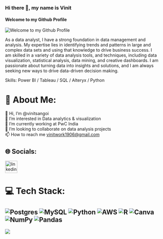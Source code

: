 ### Hi there 👋, my name is Vinit
#### Welcome to my Github Profile
![Welcome to my Github Profile](https://pbs.twimg.com/profile_banners/1611965108456153088/1673157622/1080x360)

As a data analyst, I have a strong foundation in data management and analysis. My expertise lies in identifying trends and patterns in large and complex data sets and using that knowledge to drive business success. I am skilled in a variety of data analysis tools, and techniques, including data visualization, statistical analysis, data mining, and creative dashboards. I am passionate about turning data into insights and solutions, and I am always seeking new ways to drive data-driven decision making.

Skills: Power BI / Tableau / SQL / Alteryx / Python

# 💫 About Me:
👋 Hi, I’m @vinitsangoi<br>👀 I’m interested in Data analytics & visualization<br>🌱 I’m currently working at PwC India<br>💞️ I’m looking to collaborate on data analysis projects<br>📫 How to reach me vinitwork1906@gmail.com

## 🌐 Socials:
[<img src='https://cdn.jsdelivr.net/npm/simple-icons@3.0.1/icons/linkedin.svg' alt='linkedin' height='40'>](https://www.linkedin.com/in/vinit-sangoi//)  

# 💻 Tech Stack:
![Postgres](https://img.shields.io/badge/postgres-%23316192.svg?style=flat&logo=postgresql&logoColor=white) ![MySQL](https://img.shields.io/badge/mysql-%2300f.svg?style=flat&logo=mysql&logoColor=white) ![Python](https://img.shields.io/badge/python-3670A0?style=flat&logo=python&logoColor=ffdd54) ![AWS](https://img.shields.io/badge/AWS-%23FF9900.svg?style=flat&logo=amazon-aws&logoColor=white) ![R](https://img.shields.io/badge/r-%23276DC3.svg?style=flat&logo=r&logoColor=white) ![Canva](https://img.shields.io/badge/Canva-%2300C4CC.svg?style=flat&logo=Canva&logoColor=white) ![NumPy](https://img.shields.io/badge/numpy-%23013243.svg?style=flat&logo=numpy&logoColor=white) ![Pandas](https://img.shields.io/badge/pandas-%23150458.svg?style=flat&logo=pandas&logoColor=white)
---
[![](https://visitcount.itsvg.in/api?id=vinitsangoi&icon=0&color=0)](https://visitcount.itsvg.in)

<!-- Proudly created with GPRM ( https://gprm.itsvg.in ) -->

<!---
vinitsangoi/vinitsangoi is a ✨ special ✨ repository because its `README.md` (this file) appears on your GitHub profile.
You can click the Preview link to take a look at your changes.
--->
